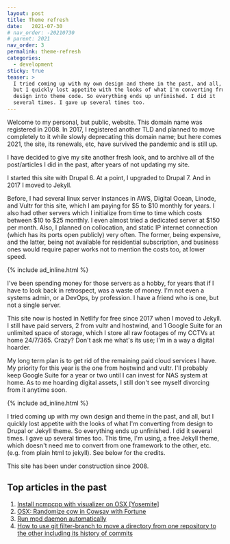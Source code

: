 ```yaml
---
layout: post
title: Theme refresh
date:   2021-07-30
# nav_order: -20210730
# parent: 2021
nav_order: 3
permalink: theme-refresh
categories:
  - development
sticky: true
teaser: >
  I tried coming up with my own design and theme in the past, and all,
  but I quickly lost appetite with the looks of what I'm converting from
  design into theme code. So everything ends up unfinished. I did it
  several times. I gave up several times too.
---
```


Welcome to my personal, but public, website. This domain name was registered in 2008. In 2017, I registered another TLD and planned to move completely to it while slowly deprecating this domain name; but here comes 2021,
the site, its renewals, etc, have survived the pandemic and is still up.

I have decided to give my site another fresh look, and to archive all of the post/articles I did in the past, after years of not updating my site.

I started this site with Drupal 6. At a point, I upgraded to Drupal 7. And in 2017 I moved to Jekyll.

Before, I had several linux server instances in AWS, Digital Ocean, Linode, and Vultr for this site, which I am paying for $5 to $10 monthly for years.
I also had other servers which I initialize from time to time which costs between $10 to $25 monthly. I even almost tried a dedicated server at $150 per month.
Also, I planned on collocation, and static IP internet connection (which has its ports open publicly) very often. The former, being expensive, and the latter, being not available for residential subscription, and business ones would require paper works not to mention the costs too, at lower speed.

{% include ad_inline.html %}

I've been spending money for those servers as a hobby, for years that if I have to look back in retrospect, was a waste of money. I'm not even a systems admin, or a DevOps, by profession.
I have a friend who is one, but not a single server.

This site now is hosted in Netlify for free since 2017 when I moved to Jekyll. I still have paid servers, 2 from vultr and hostwind, and 1 Google Suite for an unlimited space of storage, which I store all raw footages of my CCTVs at home 24/7/365. Crazy? Don't ask me what's its use; I'm in a way a digital hoarder.

My long term plan is to get rid of the remaining paid cloud services I have. My priority for this year is the one from hostwind and vultr. I'll probably keep Google Suite for a year or two until I can invest for NAS system at home.
As to me hoarding digital assets, I still don't see myself divorcing from it anytime soon.

{% include ad_inline.html %}

I tried coming up with my own design and theme in the past, and all, but I quickly lost appetite with the looks of what I'm converting from design to Drupal or Jekyll theme. So everything ends up unfinished. I did it several times. I gave up several times too. This time, I'm using, a free Jekyll theme, which doesn't need me to convert from one framework to the other, etc. (e.g. from plain html to jekyll). See below for the credits.

This site has been under construction since 2008.

## Top articles in the past 

1. [Install ncmpcpp with visualizer on OSX [Yosemite]](/article/install-ncmpcpp-with-visualizer-on-osx-yosemite) 
2. [OSX: Randomize cow in Cowsay with Fortune](/article/osx-randomize-cow-in-cowsay-with-fortune)
3. [Run mpd daemon automatically](/article/run-mpd-daemon-automatically)
4. [How to use git filter-branch to move a directory from one repository to the other including its history of commits](/article/git-filter-branch-to-move-directory-and-its-commits-across-repositories)
